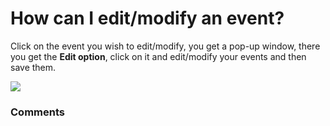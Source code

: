 # How can I edit/modify an event?

<p class="no-margin">Click on the event you wish to edit/modify, you get a pop-up window, there you get the <b>Edit option</b>, click on it and edit/modify your events and then save them.</p>
<p class="no-margin"></p>
<div class="intercom-container"><img src="https://teams-pro.intercom-attachments-1.com/i/o/664842949/1d848a1bcd985aa83040f175/how_can_i_editmodify_an_event.png"></div>

### Comments

<Commentaire />